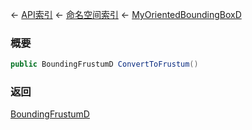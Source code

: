 ← [API索引](Api-Index) ← [命名空间索引](Namespace-Index) ← [MyOrientedBoundingBoxD](VRageMath.MyOrientedBoundingBoxD)

### 概要

```csharp
public BoundingFrustumD ConvertToFrustum()
```

### 返回

[BoundingFrustumD](VRageMath.BoundingFrustumD)

